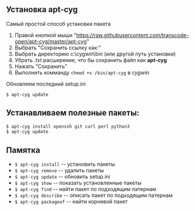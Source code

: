 ## Установка apt-cyg
Самый простой способ установки пакета

1. Правой кнопкой мыши "https://raw.githubusercontent.com/transcode-open/apt-cyg/master/apt-cyg"
2. Выбрать "Сохранить ссылку как:"
3. Выбрать директорию c:\cygwin\bin (или другой путь установки)
4. Убрать .txt расширение, что бы сохранить файл как **apt-cyg**
5. Нажать "Сохранить"
6. Выполнить комманду `chmod +x /bin/apt-cyg` в *cygwin*

Обновляем последний setup.ini
```sh
$ apt-cyg update
```

## Устанавливаем полезные пакеты:
```sh
$ apt-cyg install openssh git curl perl python3
$ apt-cyg update
```

## Памятка
+ `$ apt-cyg install` -- установить пакеты
+ `$ apt-cyg remove` -- удалить пакеты
+ `$ apt-cyg update` -- обновить setup.ini
+ `$ apt-cyg show` -- показать установленные пакеты
+ `$ apt-cyg find` -- найти пакет по подходящим патернам 
+ `$ apt-cyg describe` -- описать пакет по подходящим патернам 
+ `$ apt-cyg packageof` -- найти корневой пакет
